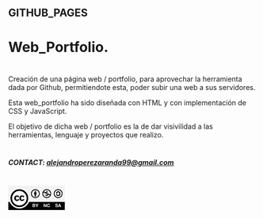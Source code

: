 ## GITHUB_PAGES
#
# Web_Portfolio.
#

Creación de una página web / portfolio, para aprovechar la herramienta dada por Github, permitiendote esta, poder subir una web a sus servidores.

Esta web_portfolio ha sido diseñada con HTML y con implementación de CSS y JavaScript.

El objetivo de dicha web / portfolio es la de dar visivilidad a las herramientas, lenguaje y proyectos que realizo.

# 
##### CONTACT: alejandroperezaranda99@gmail.com
#

![CC](/assets/images/CC-BY-NC-SA-4.0.jpg)
